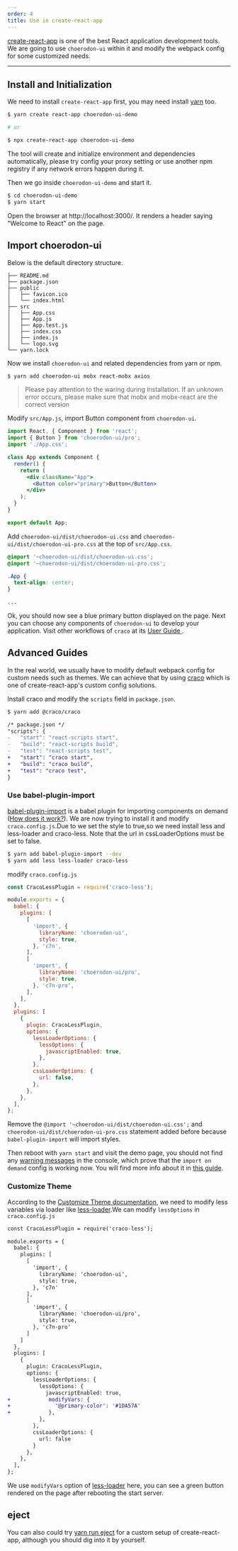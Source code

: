 ```yaml
---
order: 4
title: Use in create-react-app
---
```


[create-react-app](https://github.com/facebookincubator/create-react-app) is one of the best React application development tools. We are going to use `choerodon-ui` within it and modify the webpack config for some customized needs.

---

## Install and Initialization

We need to install `create-react-app` first, you may need install [yarn](https://github.com/yarnpkg/yarn/) too.

```bash
$ yarn create react-app choerodon-ui-demo

# or

$ npx create-react-app choerodon-ui-demo
```

The tool will create and initialize environment and dependencies automatically,
please try config your proxy setting or use another npm registry if any network errors happen during it.

Then we go inside `choerodon-ui-demo` and start it.

```bash
$ cd choerodon-ui-demo
$ yarn start
```

Open the browser at http://localhost:3000/. It renders a header saying "Welcome to React" on the page.

## Import choerodon-ui

Below is the default directory structure.

```
├── README.md
├── package.json
├── public
│   ├── favicon.ico
│   └── index.html
├── src
│   ├── App.css
│   ├── App.js
│   ├── App.test.js
│   ├── index.css
│   ├── index.js
│   └── logo.svg
└── yarn.lock
```

Now we install `choerodon-ui` and related dependencies from yarn or npm.

```bash
$ yarn add choerodon-ui mobx react-mobx axios
```

> Please pay attention to the waring during installation. If an unknown error occurs, please make sure that mobx and mobx-react are the correct version


Modify `src/App.js`, import Button component from `choerodon-ui`.

```jsx
import React, { Component } from 'react';
import { Button } from 'choerodon-ui/pro';
import './App.css';

class App extends Component {
  render() {
    return (
      <div className="App">
        <Button color="primary">Button</Button>
      </div>
    );
  }
}

export default App;
```

Add `choerodon-ui/dist/choerodon-ui.css` and `choerodon-ui/dist/choerodon-ui-pro.css` at the top of `src/App.css`.

```css
@import '~choerodon-ui/dist/choerodon-ui.css';
@import '~choerodon-ui/dist/choerodon-ui-pro.css';

.App {
  text-align: center;
}

...
```

Ok, you should now see a blue primary button displayed on the page. Next you can choose any components of `choerodon-ui` to develop your application. Visit other workflows of `craco` at its [User Guide ](https://github.com/gsoft-inc/craco).

## Advanced Guides

In the real world, we usually have to modify default webpack config for custom needs such as themes. We can achieve that by using [craco](https://github.com/gsoft-inc/craco) which is one of create-react-app's custom config solutions.

Install craco and modify the `scripts` field in `package.json`.

```bash
$ yarn add @craco/craco
```

```diff
/* package.json */
"scripts": {
-   "start": "react-scripts start",
-   "build": "react-scripts build",
-   "test": "react-scripts test",
+   "start": "craco start",
+   "build": "craco build",
+   "test": "craco test",
}
```

### Use babel-plugin-import

[babel-plugin-import](https://github.com/ant-design/babel-plugin-import) is a babel plugin for importing components on demand ([How does it work?](/docs/react/getting-started#Import-on-Demand)). We are now trying to install it and modify `craco.config.js`.Due to we set the style to true,so we need install less and less-loader and craco-less. Note that the url in cssLoaderOptions must be set to false.


```bash
$ yarn add babel-plugin-import --dev
$ yarn add less less-loader craco-less
```

modify `craco.config.js`

```js
const CracoLessPlugin = require('craco-less');

module.exports = {
  babel: {
    plugins: [
      [
        'import', {
          libraryName: 'choerodon-ui',
          style: true,
        }, 'c7n',
      ],
      [
        'import', {
          libraryName: 'choerodon-ui/pro',
          style: true,
        }, 'c7n-pro',
      ],
    ],
  },
  plugins: [
    {
      plugin: CracoLessPlugin,
      options: {
        lessLoaderOptions: {
          lessOptions: {
            javascriptEnabled: true,
          },
        },
        cssLoaderOptions: {
          url: false,
        },
      },
    },
  ],
};
```


Remove the `@import '~choerodon-ui/dist/choerodon-ui.css';` and `choerodon-ui/dist/choerodon-ui-pro.css` statement added before because `babel-plugin-import` will import styles.


Then reboot with `yarn start` and visit the demo page, you should not find any [warning messages](https://zos.alipayobjects.com/rmsportal/vgcHJRVZFmPjAawwVoXK.png) in the console, which prove that the `import on demand` config is working now. You will find more info about it in [this guide](/docs/react/getting-started#Import-on-Demand).

### Customize Theme


According to the [Customize Theme documentation](/docs/react/customize-theme), we need to modify less variables via loader like [less-loader](https://github.com/webpack/less-loader).We can modify `lessOptions` in `craco.config.js`

```diff
const CracoLessPlugin = require('craco-less');

module.exports = {
  babel: {
    plugins: [
      [
        'import', {
          libraryName: 'choerodon-ui',
          style: true,
        }, 'c7n'
      ],
      [
        'import', {
          libraryName: 'choerodon-ui/pro',
          style: true,
        }, 'c7n-pro'
      ]
    ]
  },
  plugins: [
    {
      plugin: CracoLessPlugin,
      options: {
        lessLoaderOptions: {
          lessOptions: {
            javascriptEnabled: true,
+            modifyVars: {
+              '@primary-color': '#1DA57A'
+            },
          },
        },
        cssLoaderOptions: {
          url: false
        }
      },
    },
  ],
};
```

We use `modifyVars` option of [less-loader](https://github.com/webpack/less-loader#less-options) here, you can see a green button rendered on the page after rebooting the start server.

## eject

You can also could try [yarn run eject](https://github.com/facebookincubator/create-react-app#converting-to-a-custom-setup) for a custom setup of create-react-app, although you should dig into it by yourself.
